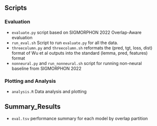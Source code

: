 ## Scripts

### Evaluation

* ``evaluate.py`` script based on SIGMORPHON 2022 Overlap-Aware evaluation
* ``run_eval.sh`` Script to run ``evaluate.py`` for all the data.
* ``threecolumn.py`` and ``threecolumn.sh`` reformats the (pred, tgt, loss, dist) format of Wu et al outputs into the standard (lemma, pred, features) format
* ``nonneural.py`` and ``run_nonneural.sh`` script for running non-neural baseline from SIGMORPHON 2022

### Plotting and Analysis

* ``analysis.R`` Data analysis and plotting


## Summary_Results

* ``eval.tsv`` performance summary for each model by overlap partition

